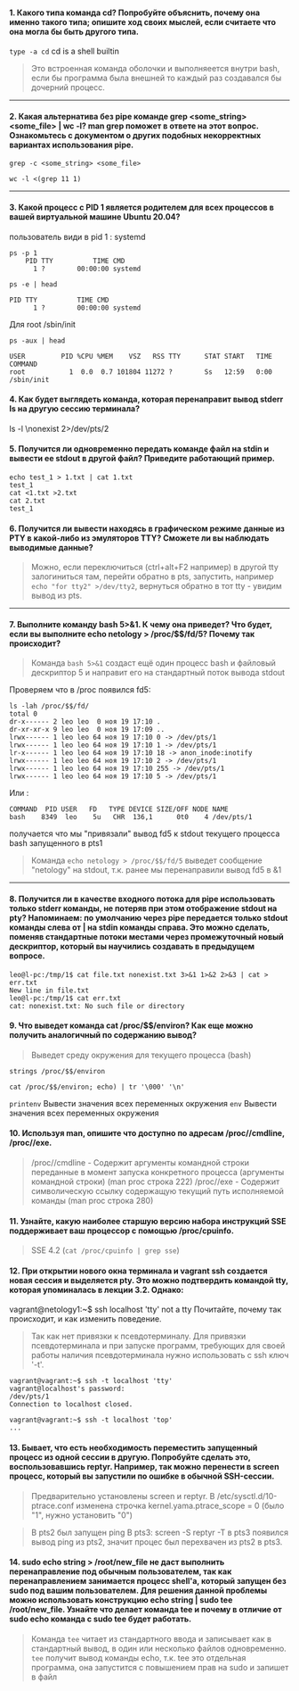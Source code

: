#### 1. Какого типа команда cd? Попробуйте объяснить, почему она именно такого типа; опишите ход своих мыслей, если считаете что она могла бы быть другого типа.

`type -a cd`
cd is a shell builtin

> Это встроенная команда оболочки и выполняеется внутри bash, если бы программа была внешней то каждый раз создавался бы дочерний процесс.

---
#### 2. Какая альтернатива без pipe команде grep <some_string> <some_file> | wc -l? man grep поможет в ответе на этот вопрос. Ознакомьтесь с документом о других подобных некорректных вариантах использования pipe.

`grep -c <some_string> <some_file>`

`wc -l <(grep 11 1)`

---

#### 3. Какой процесс с PID 1 является родителем для всех процессов в вашей виртуальной машине Ubuntu 20.04?

пользователь види в pid 1 : systemd

```
ps -p 1
    PID TTY          TIME CMD
      1 ?        00:00:00 systemd

ps -e | head

PID TTY          TIME CMD
      1 ?        00:00:00 systemd

```
Для root /sbin/init

```
ps -aux | head

USER         PID %CPU %MEM    VSZ   RSS TTY      STAT START   TIME COMMAND
root           1  0.0  0.7 101804 11272 ?        Ss   12:59   0:00 /sbin/init

```

#### 4. Как будет выглядеть команда, которая перенаправит вывод stderr ls на другую сессию терминала?

ls -l \nonexist 2>/dev/pts/2

#### 5. Получится ли одновременно передать команде файл на stdin и вывести ее stdout в другой файл? Приведите работающий пример.
```
echo test_1 > 1.txt | cat 1.txt
test_1
cat <1.txt >2.txt
cat 2.txt
test_1

```

#### 6. Получится ли вывести находясь в графическом режиме данные из PTY в какой-либо из эмуляторов TTY? Сможете ли вы наблюдать выводимые данные?

> Можно, если переключиться (ctrl+alt+F2 например) в другой tty залогиниться там, перейти обратно в pts, запустить, например `echo "for tty2" >/dev/tty2`, вернуться обратно в тот tty - увидим вывод из pts.

---

#### 7. Выполните команду bash 5>&1. К чему она приведет? Что будет, если вы выполните echo netology > /proc/$$/fd/5? Почему так происходит?

> Команда `bash 5>&1` создаст ещё один процесс bash и файловый дескриптор 5 и направит его на стандартный поток вывода stdout

Проверяем что в /proc появился fd5:
```
ls -lah /proc/$$/fd/
total 0
dr-x------ 2 leo leo  0 ноя 19 17:10 .
dr-xr-xr-x 9 leo leo  0 ноя 19 17:09 ..
lrwx------ 1 leo leo 64 ноя 19 17:10 0 -> /dev/pts/1
lrwx------ 1 leo leo 64 ноя 19 17:10 1 -> /dev/pts/1
lr-x------ 1 leo leo 64 ноя 19 17:10 18 -> anon_inode:inotify
lrwx------ 1 leo leo 64 ноя 19 17:10 2 -> /dev/pts/1
lrwx------ 1 leo leo 64 ноя 19 17:10 255 -> /dev/pts/1
lrwx------ 1 leo leo 64 ноя 19 17:10 5 -> /dev/pts/1
```
Или :
``` lsof -a -p $$ -d 5
COMMAND  PID USER   FD   TYPE DEVICE SIZE/OFF NODE NAME
bash    8349  leo    5u   CHR  136,1      0t0    4 /dev/pts/1

```
получается что мы "привязали" вывод fd5 к stdout текущего процесса bash запущенного в pts1

> Команда `echo netology > /proc/$$/fd/5` выведет сообщение "netology" на stdout, т.к. ранее мы перенаправили вывод fd5 в &1

---

#### 8. Получится ли в качестве входного потока для pipe использовать только stderr команды, не потеряв при этом отображение stdout на pty? Напоминаем: по умолчанию через pipe передается только stdout команды слева от | на stdin команды справа. Это можно сделать, поменяв стандартные потоки местами через промежуточный новый дескриптор, который вы научились создавать в предыдущем вопросе.

```
leo@l-pc:/tmp/1$ cat file.txt nonexist.txt 3>&1 1>&2 2>&3 | cat > err.txt
New line in file.txt
leo@l-pc:/tmp/1$ cat err.txt
cat: nonexist.txt: No such file or directory

```

#### 9. Что выведет команда cat /proc/$$/environ? Как еще можно получить аналогичный по содержанию вывод?

> Выведет среду окружения для текущего процесса (bash)

`strings /proc/$$/environ`

`cat /proc/$$/environ; echo) | tr '\000' '\n'`

`printenv`  Вывести значения всех переменных окружения
`env`   Вывести значения всех переменных окружения

#### 10. Используя man, опишите что доступно по адресам /proc/<PID>/cmdline, /proc/<PID>/exe.

> /proc/<PID>/cmdline - Содержит аргументы командной строки переданные в момент запуска конкретного процесса (аргументы командной строки) (man proc строка 222)
> /proc/<PID>/exe - Содержит символическую ссылку содержащую текущий путь исполняемой команды (man proc строка 280)


#### 11. Узнайте, какую наиболее старшую версию набора инструкций SSE поддерживает ваш процессор с помощью /proc/cpuinfo.

> SSE 4.2   (`cat /proc/cpuinfo | grep sse`)

#### 12. При открытии нового окна терминала и vagrant ssh создается новая сессия и выделяется pty. Это можно подтвердить командой tty, которая упоминалась в лекции 3.2. Однако:
vagrant@netology1:~$ ssh localhost 'tty'
not a tty
Почитайте, почему так происходит, и как изменить поведение.

> Так как нет привязки к псевдотерминалу. Для привязки псевдотерминала и при запуске программ, требующих для своей работы наличия псевдотерминала нужно использовать с ssh ключ '-t'.

```
vagrant@vagrant:~$ ssh -t localhost 'tty'
vagrant@localhost's password:
/dev/pts/1
Connection to localhost closed.

vagrant@vagrant:~$ ssh -t localhost 'top'
...

```

#### 13. Бывает, что есть необходимость переместить запущенный процесс из одной сессии в другую. Попробуйте сделать это, воспользовавшись reptyr. Например, так можно перенести в screen процесс, который вы запустили по ошибке в обычной SSH-сессии.

> Предварительно установлены screen и reptyr.
> В /etc/sysctl.d/10-ptrace.conf изменена строчка kernel.yama.ptrace_scope = 0 (было "1", нужно установить "0")

> В pts2 был запущен ping
> В pts3:
> screen -S <screen name>
> reptyr -T <PID of running process to attach>
в pts3 появился вывод ping из pts2, значит процес был перехвачен из pts2 в pts3.


#### 14. sudo echo string > /root/new_file не даст выполнить перенаправление под обычным пользователем, так как перенаправлением занимается процесс shell'а, который запущен без sudo под вашим пользователем. Для решения данной проблемы можно использовать конструкцию echo string | sudo tee /root/new_file. Узнайте что делает команда tee и почему в отличие от sudo echo команда с sudo tee будет работать.

> Команда `tee` читает из стандартного ввода и записывает как в стандартный вывод, в один или несколько файлов одновременно.
> `tee` получит вывод команды echo, т.к. tee это отдельная программа, она запустится с повышением прав на sudo и запишет в файл


